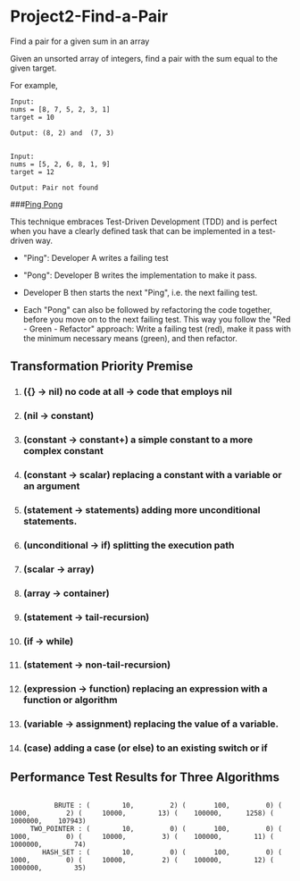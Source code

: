 # Project2-Find-a-Pair
Find a pair for a given sum in an array

Given an unsorted array of integers, find a pair with the sum equal to the given target.

For example,

```
Input:
nums = [8, 7, 5, 2, 3, 1]
target = 10

Output: (8, 2) and  (7, 3)


Input:
nums = [5, 2, 6, 8, 1, 9]
target = 12

Output: Pair not found

```

###[Ping Pong](https://martinfowler.com/articles/on-pair-programming.html#PingPong)

This technique embraces Test-Driven Development (TDD) and is perfect when you have a clearly defined task that can be implemented in a test-driven way.

- "Ping": Developer A writes a failing test

- "Pong": Developer B writes the implementation to make it pass.

- Developer B then starts the next "Ping", i.e. the next failing test.

- Each "Pong" can also be followed by refactoring the code together, before you move on to the next failing test. This way you follow the "Red - Green - Refactor" approach: Write a failing test (red), make it pass with the minimum necessary means (green), and then refactor.



## Transformation Priority Premise

1. ### ({} → nil) no code at all → code that employs nil
2. ### (nil → constant)
3. ### (constant → constant+) a simple constant to a more complex constant
4. ### (constant → scalar) replacing a constant with a variable or an argument
5. ### (statement → statements) adding more unconditional statements.
6. ### (unconditional → if) splitting the execution path
7. ### (scalar → array)
8. ### (array → container)
9. ### (statement → tail-recursion)
10. ###  (if → while)
11. ### (statement → non-tail-recursion)
12. ### (expression → function) replacing an expression with a function or algorithm
13. ### (variable → assignment) replacing the value of a variable.
14. ### (case) adding a case (or else) to an existing switch or if


## Performance Test Results for Three Algorithms 

```text

           BRUTE : (        10,         2) (       100,         0) (      1000,         2) (     10000,        13) (    100000,      1258) (   1000000,    107943) 
     TWO_POINTER : (        10,         0) (       100,         0) (      1000,         0) (     10000,         3) (    100000,        11) (   1000000,        74) 
        HASH_SET : (        10,         0) (       100,         0) (      1000,         0) (     10000,         2) (    100000,        12) (   1000000,        35) 

```
            

